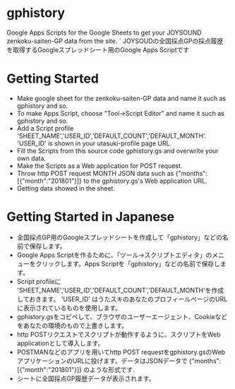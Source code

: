 # gphistory
Google Apps Scripts for the Google Sheets to get your JOYSOUND zenkoku-saiten-GP data from the site.
`
JOYSOUDの全国採点GPの採点履歴を取得するGoogleスプレッドシート用のGoogle Apps Scriptです


# Getting Started
* Make google sheet for the zenkoku-saiten-GP data and name it such as gphistory and so.
* To make Apps Script, choose "Tool->Script Editor" and name it such as gphistory and so.
* Add a Script profile 'SHEET_NAME','USER_ID','DEFAULT_COUNT','DEFAULT_MONTH'. 'USER_ID' is shown in your utasuki-profile page URL.
* Fill the Scripts from this source code gphistory.gs and overwrite your own data. 
* Make the Scripts as a Web application for POST request. 
* Throw http POST request MONTH JSON data such as {"months":[{"month":"201801"}]} to the gphistory.gs's Web application URL.
* Getting data showed in the sheet.

# Getting Started in Japanese
* 全国採点GP用のGoogleスプレッドシートを作成して「gphistory」などの名前で保存します。
* Google Apps Scriptを作るために、「ツール->スクリプトエディタ」のメニューをクリックします。Apps Scriptを「gphistory」などの名前で保存します。
* Script profileに 'SHEET_NAME','USER_ID','DEFAULT_COUNT','DEFAULT_MONTH'を作成しておきます。 'USER_ID' はうたスキのあなたのプロフィールページのURLに表示されているものを使用します。
* gphistory.gsをコピペして、ブラウザのユーザーエージェント、Cookieなどをあなたの環境のもので上書きします。 
* http POSTリクエストでスクリプトが動作するように、スクリプトをWeb applicationとして導入します。 
* POSTMANなどのアプリを用いてhttp POST requestをgphistory.gsのWebアプリケーションのURLに投げます。データはJSONデータで {"months":[{"month":"201801"}]} のような形式です.
* シートに全国採点GP履歴データが表示されます。
